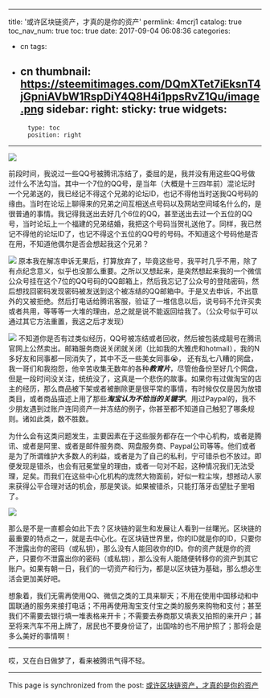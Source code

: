 
---
title: '或许区块链资产，才真的是你的资产'
permlink: 4mcrj1
catalog: true
toc_nav_num: true
toc: true
date: 2017-09-04 06:08:36
categories:
- cn
tags:
- cn
thumbnail: https://steemitimages.com/DQmXTet7iEksnT4jGpniAVbW1RspDiY4Q8H4i1ppsRvZ1Qu/image.png
sidebar:
    right:
        sticky: true
widgets:
    -
        type: toc
        position: right
---


![](https://steemitimages.com/DQmXTet7iEksnT4jGpniAVbW1RspDiY4Q8H4i1ppsRvZ1Qu/image.png)

前段时间，我说过一些QQ号被腾讯冻结了，委屈的是，我并没有用这些QQ号做过什么不法勾当。其中一个7位的QQ号，是当年（大概是十三四年前）混论坛时一个兄弟送的，我已经记不得这个兄弟的论坛ID，也记不得他当时送我QQ号码的缘由。当时在论坛上聊得来的兄弟之间互相送点号码以及网站空间域名什么的，是很普通的事情。我记得我送出去好几个6位的QQ，甚至送出去过一个五位的QQ号，当时论坛上一个福建的兄弟结婚，我把这个号码当贺礼送他了。同样，我已然记不得他的论坛ID了，也记不得这个五位的QQ号的号码。不知道这个号码他是否在用，不知道他偶尔是否会想起我这个兄弟？

![](https://steemitimages.com/DQmRqcFeDpVgUpd1X5M2Ri4YUYJvm4HTsNLtFsT7LockfFc/image.png)
原本我在解冻申诉无果后，打算放弃了，毕竟这些号，我平时几乎不用，除了有点纪念意义，似乎也没那么重要。之所以又想起来，是突然想起来我的一个微信公众号挂在这个7位的QQ号码的QQ邮箱上，然后我忘记了公众号的登陆密码，然后想找回密码发现密码被发送到这个被冻结的QQ邮箱中。于是又去申诉，不出意外的又被拒绝。然后打电话给腾讯客服，验证了一堆信息以后，说号码不允许买卖或者共用，等等等一大堆的理由，总之就是说不能返回给我了。（公众号似乎可以通过其它方法重置，我这之后才发现）

![](https://steemitimages.com/DQmYFSvMpDsDnBacNM3Pr5cQCbZ9ARee4AFSw55a1z12V8X/image.png)
不知道你是否有过类似经历，QQ号被冻结或者回收，然后被包装成靓号在腾讯官网上公然卖出。邮箱服务商说关闭就关闭（比如我的大雅虎和hotmail），我的N多好友和同事都一同消失了，其中不乏一些美女同事😭， 还有乱七八糟的网盘，我一哥们和我抱怨，他辛苦收集无数年的各种***教育片***，尽管他备份至好几个网盘，但是一段时间没关注，统统没了，这真是一个悲伤的故事。如果你有过做淘宝的店主的经历，那么商品被下架或者被删除更是很平常的事情，有时候仅仅是因为放错类目，或者商品描述上用了那些***淘宝认为不恰当的关键字***。用过Paypal的，我不少朋友遇到过账户连同资产一并冻结的例子，你甚至都不知道自己触犯了哪条规则。诸如此类，数不胜数。

为什么会有这类问题发生，主要因素在于这些服务都存在一个中心机构，或者是腾讯、或者是阿里、或者是邮件服务商、网盘服务商、Paypal公司等等。他们或者是为了所谓维护大多数人的利益，或者是为了自己的私利，宁可错杀也不放过。即便发现是错杀，也会有冠冕堂皇的理由，或者一句对不起，这种情况我们无法受理，足矣。而我们在这些中心化机构的庞然大物面前，好似一粒尘埃，想撼动人家来获得公平合理对话的机会，那是笑谈。如果被错杀，只能打落牙齿望肚子里咽了。

![](https://steemitimages.com/DQmbyqLRBqTxZuGKZ48TphPLW89wvq3jHgeL3WjXp1pgDKA/image.png)

那么是不是一直都会如此下去？区块链的诞生和发展让人看到一丝曙光。区块链的最重要的特点之一，就是去中心化。在区块链世界里，你的ID就是你的ID，只要你不泄露出你的密码（或私钥），那么没有人能回收你的ID。你的资产就是你的资产，只要你不泄露出你的密码（或私钥），那么没有人能随便转移你的资产到其它账户。如果有朝一日，我们的一切资产和行为，都是以区块链为基础，那么想必生活会更加美好吧。

想象着，我们无需再使用QQ、微信之类的工具来聊天；不用在使用中国移动和中国联通的服务来接打电话；不用再使用淘宝支付宝之类的服务来购物和支付；甚至我们不需要去银行填一堆表格来开卡；不需要去券商那又填表又拍照的来开户；甚至将来汽车不用上牌了，居民也不要身份证了，出国啥的也不用护照了；那将会是多么美好的事情啊！

----

哎，又在白日做梦了，看来被腾讯气得不轻。

- - -

This page is synchronized from the post: [或许区块链资产，才真的是你的资产](https://steemit.com/@oflyhigh/4mcrj1)
